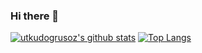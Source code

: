 ### Hi there 👋

<!--
**utkudogrusoz/utkudogrusoz** is a ✨ _special_ ✨ repository because its `README.md` (this file) appears on your GitHub profile.

Here are some ideas to get you started:

- 🔭 I’m currently working on ...
- 🌱 I’m currently learning ...
- 👯 I’m looking to collaborate on ...
- 🤔 I’m looking for help with ...
- 💬 Ask me about ...
- 📫 How to reach me: ...
- 😄 Pronouns: ...
- ⚡ Fun fact: ...
-->

[![utkudogrusoz's github stats](https://github-readme-stats.vercel.app/api?username=utkudogrusoz&count_private=true&show_icons=true&theme=dark&hide_rank=false)](https://github.com/utkudogrusoz/github-readme-stats) [![Top Langs](https://github-readme-stats.vercel.app/api/top-langs/?username=utkudogrusoz&theme=dark)](https://github.com/utkudogrusoz/github-readme-stats)


